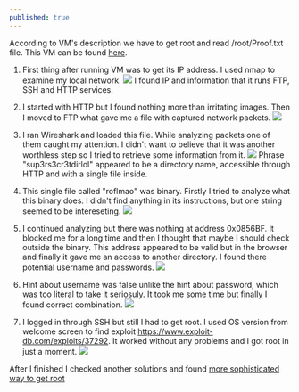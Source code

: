 ```yaml
---
published: true
---
```

According to VM's description we have to get root and read /root/Proof.txt file. This VM can be found [here](https://www.vulnhub.com/entry/tr0ll-1,100/).

1. First thing after running VM was to get its IP address. I used nmap to examine my local network.
![]({{site.baseurl}}/images/tr0ll1_1.png)
I found IP and information that it runs FTP, SSH and HTTP services.

2. I started with HTTP but I found nothing more than irritating images. Then I moved to FTP what gave me a file with captured network packets.
![]({{site.baseurl}}/images/tr0ll1_2.png)

3. I ran Wireshark and loaded this file. While analyzing packets one of them caught my attention. I didn't want to believe that it was another worthless step so I tried to retrieve some information from it. 
![]({{site.baseurl}}/images/tr0ll1_3.png)
Phrase "sup3rs3cr3tdirlol" appeared to be a directory name, accessible through HTTP and with a single file inside. 

5. This single file called "roflmao" was binary. Firstly I tried to analyze what this binary does. I didn't find anything in its instructions, but one string seemed to be intereseting. 
![]({{site.baseurl}}/images/tr0ll1_4.png)

6. I continued analyzing but there was nothing at address 0x0856BF. It blocked me for a long time and then I thought that maybe I should check outside the binary. This address appeared to be valid but in the browser and finally it gave me an access to another directory. I found there potential username and passwords.
![]({{site.baseurl}}/images/tr0ll1_5.png)

8. Hint about username was false unlike the hint about password, which was too literal to take it seriosuly. It took me some time but finally I found correct combination.
![]({{site.baseurl}}/images/tr0ll1_6.png)

9. I logged in through SSH but still I had to get root. I used OS version from welcome screen to find exploit https://www.exploit-db.com/exploits/37292. It worked without any problems and I got root in just a moment.
![]({{site.baseurl}}/images/tr0ll1_7.png)
		
        	
            
After I finished I checked another solutions and found [more sophisticated way to get root](http://maep.dk/?id=bac36d54b96621008d5d6dbbfe8a2a64)

